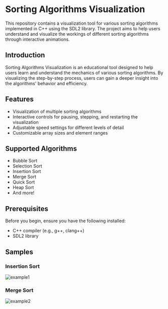 # Sorting Algorithms Visualization

This repository contains a visualization tool for various sorting algorithms implemented in C++ using the SDL2 library. The project aims to help users understand and visualize the workings of different sorting algorithms through interactive animations.

## Introduction

Sorting Algorithms Visualization is an educational tool designed to help users learn and understand the mechanics of various sorting algorithms. By visualizing the step-by-step process, users can gain a deeper insight into the algorithms' behavior and efficiency.

## Features

* Visualization of multiple sorting algorithms
* Interactive controls for pausing, stepping, and restarting the visualization
* Adjustable speed settings for different levels of detail
* Customizable array sizes and element ranges

## Supported Algorithms

* Bubble Sort
* Selection Sort
* Insertion Sort
* Merge Sort
* Quick Sort
* Heap Sort
* And more!

## Prerequisites

Before you begin, ensure you have the following installed:
* C++ compiler (e.g., g++, clang++)
* SDL2 library

## Samples

### Insertion Sort

![example1](https://github.com/user-attachments/assets/7d8bd2a9-c9a5-4d56-a909-6456c664d2a3)

### Merge Sort

![example2](https://github.com/user-attachments/assets/e6ede54a-b86b-4e5b-9a27-e0c1e9cd1ab8)
